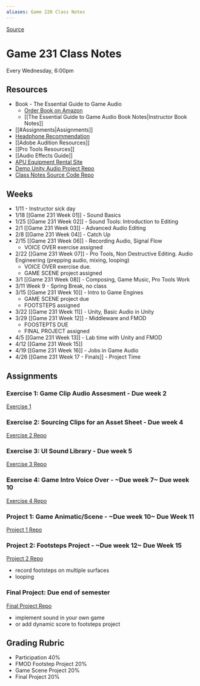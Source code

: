 ```yaml
---
aliases: Game 220 Class Notes
---
```

[Source](https://github.com/nharsch/Game-220)

# Game 231 Class Notes
Every Wednesday, 6:00pm

## Resources
- Book - The Essential Guide to Game Audio
	- [Order Book on Amazon](https://www.amazon.com/Essential-Guide-Game-Audio-Practice/dp/041570670X/ref=sr_1_1?crid=3IGE5UH8X6O3G&keywords=the+essential+guide+to+game+audio&qid=1642484714&sprefix=the+essential+guide+to+game+aud%2Caps%2C199&sr=8-1)
	- [[The Essential Guide to Game Audio Book Notes|Instructor Book Notes]]
- [[#Assignments|Assignments]]
- [Headphone Recommendation](https://www.amazon.com/Audio-Technica-ATH-M20x-Professional-Monitor-Headphones/dp/B00HVLUR18/ref=sr_1_4?crid=2C2M7AJUMIX7&keywords=audio+technica&qid=1642132525&sprefix=audio+technica%2Caps%2C312&sr=8-4)
- [[Adobe Audition Resources]]
- [[Pro Tools Resources]]
- [[Audio Effects Guide]]
- [APU Equipment Rental Site](https://www.apu.edu/vpa/cinematicarts/equipmentfacilities)
- [Demo Unity Audio Project Repo](https://github.com/APUGames/game-220-unity-audio-intro)
- [Class Notes Source Code Repo](https://github.com/nharsch/Game-231)

## Weeks
- 1/11  - Instructor sick day
- 1/18 [[Game 231 Week 01]] - Sound Basics
- 1/25 [[Game 231 Week 02]] - Sound Tools: Introduction to Editing
- 2/1 [[Game 231 Week 03]] - Advanced Audio Editing
- 2/8 [[Game 231 Week 04]] - Catch Up
- 2/15 [[Game 231 Week 06]] - Recording Audio, Signal Flow
	- VOICE OVER exercise assigned
- 2/22 [[Game 231 Week 07]] - Pro Tools, Non Destructive Editing. Audio Engineering (prepping audio, mixing, looping)
	- VOICE OVER exercise due. 
	- GAME SCENE project assigned
- 3/1 [[Game 231 Week 08]] - Composing, Game Music, Pro Tools Work
- 3/11 Week 9 - Spring Break, no class
- 3/15 [[Game 231 Week 10]] - Intro to Game Engines
	- GAME SCENE project due
	- FOOTSTEPS assigned
- 3/22 [[Game 231 Week 11]] - Unity, Basic Audio in Unity
- 3/29 [[Game 231 Week 12]] - Middleware and FMOD
	- FOOSTEPTS DUE
	- FINAL PROJECT assigned
- 4/5 [[Game 231 Week 13]] - Lab time with Unity and FMOD 
- 4/12 [[Game 231 Week 15]]
- 4/19  [[Game 231 Week 16]] - Jobs in Game Audio
- 4/26 [[Game 231 Week 17 - Finals]] - Project Time

## Assignments
### Exercise 1: Game Clip Audio Assesment - Due week 2 
[Exercise 1](https://canvas.apu.edu/courses/45722/assignments/798498)

### Exercise 2: Sourcing Clips for an Asset Sheet - Due week 4
[Exercise 2 Repo](https://github.com/APUGames/Game-220-Exercise-2/tree/main)

### Exercise 3: UI Sound Library  - Due week 5
[Exercise 3 Repo](https://github.com/APUGames/Game-220-Exercise-3)
 
### Exercise 4: Game Intro Voice Over - ~Due week 7~ Due week 10
[Exercise 4 Repo](https://github.com/APUGames/Game-220-Exercise-4)

### Project 1: Game Animatic/Scene - ~Due week 10~ Due Week 11
[Project 1 Repo](https://github.com/APUGames/Game-220-Project-1)

### Project 2: Footsteps Project - ~Due week 12~ Due Week 15
[Project 2 Repo](https://github.com/APUGames/Game-220-Project-2-Footsteps)
  - record footsteps on multiple surfaces
  - looping
  
### Final Project: Due end of semester
[Final Project Repo](https://github.com/APUGames/Game-220-Final-Project)
- implement sound in your own game
- or add dynamic score to footsteps project

## Grading Rubric
- Participation 40%
- FMOD Footstep Project 20%
- Game Scene Project 20%
- Final Project 20%